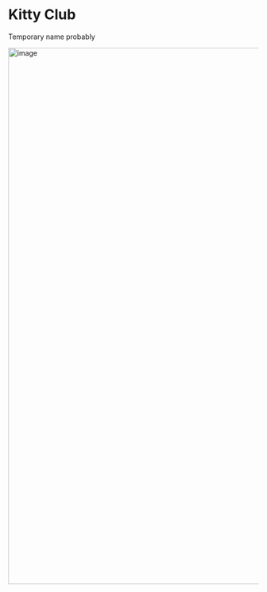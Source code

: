 # Kitty Club
Temporary name probably

<img width="1920" height="1080" alt="image" src="https://github.com/user-attachments/assets/6441b5ce-0299-4c26-9ce0-d4f60bb8f0c1" />
